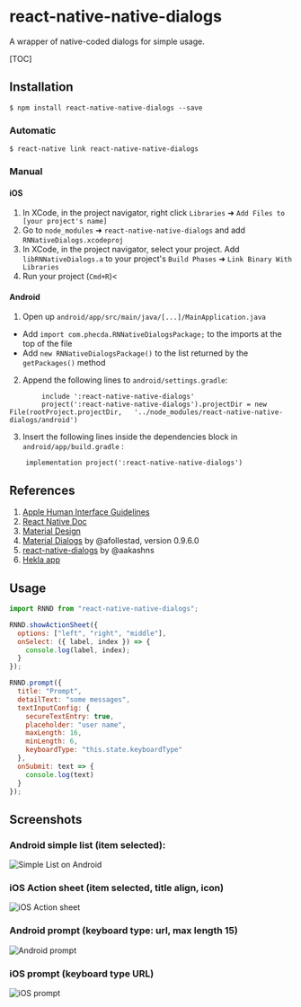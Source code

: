 # react-native-native-dialogs

A wrapper of native-coded dialogs for simple usage.

[TOC]

## Installation

`$ npm install react-native-native-dialogs --save`

### Automatic

`$ react-native link react-native-native-dialogs`

### Manual

#### iOS

1. In XCode, in the project navigator, right click `Libraries` ➜ `Add Files to [your project's name]`
2. Go to `node_modules` ➜ `react-native-native-dialogs` and add `RNNativeDialogs.xcodeproj`
3. In XCode, in the project navigator, select your project. Add `libRNNativeDialogs.a` to your project's `Build Phases` ➜ `Link Binary With Libraries`
4. Run your project (`Cmd+R`)<

#### Android

1. Open up `android/app/src/main/java/[...]/MainApplication.java`

- Add `import com.phecda.RNNativeDialogsPackage;` to the imports at the top of the file
- Add `new RNNativeDialogsPackage()` to the list returned by the `getPackages()` method

2. Append the following lines to `android/settings.gradle`:

```
    	include ':react-native-native-dialogs'
    	project(':react-native-native-dialogs').projectDir = new File(rootProject.projectDir, 	'../node_modules/react-native-native-dialogs/android')
```

3. Insert the following lines inside the dependencies block in `android/app/build.gradle` :

```
	implementation project(':react-native-native-dialogs')
```

## References

1. [Apple Human Interface Guidelines](https://developer.apple.com/design/human-interface-guidelines/ios/overview/themes/)
2. [React Native Doc](https://facebook.github.io/react-native/docs/alertios)
3. [Material Design](https://material.io/design/)
4. [Material Dialogs](https://github.com/afollestad/material-dialogs/tree/03fed5b82196063a983a986128cc64ec98a321f7) by @afollestad, version 0.9.6.0
5. [react-native-dialogs](https://github.com/aakashns/react-native-dialogs) by @aakashns
6. [Hekla app](https://github.com/birkir/hekla)

## Usage

```javascript
import RNND from "react-native-native-dialogs";

RNND.showActionSheet({
  options: ["left", "right", "middle"],
  onSelect: ({ label, index }) => {
    console.log(label, index);
  }
});

RNND.prompt({
  title: "Prompt",
  detailText: "some messages",
  textInputConfig: {
    secureTextEntry: true,
    placeholder: "user name",
    maxLength: 16,
    minLength: 6,
    keyboardType: "this.state.keyboardType"
  },
  onSubmit: text => {
    console.log(text)
  }
});
```

## Screenshots

### Android simple list (item selected):

![Simple List on Android](./examples/screenshots/Screenshot_1551237222.png)

### iOS Action sheet (item selected, title align, icon)

![iOS Action sheet](./examples/screenshots/ActionSheet.png)

### Android prompt (keyboard type: url, max length 15)

![Android prompt](./examples/screenshots/Screenshot_1551237254.png)

### iOS prompt (keyboard type URL)

![iOS prompt](./examples/screenshots/Prompt.png)
